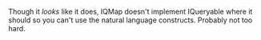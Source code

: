 Though it *looks* like it does, IQMap doesn't implement IQueryable where it should so you can't use the natural language constructs. Probably not too hard.